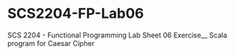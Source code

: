 # SCS2204-FP-Lab06
SCS 2204 - Functional Programming Lab Sheet 06 Exercise__
Scala program for Caesar Cipher
